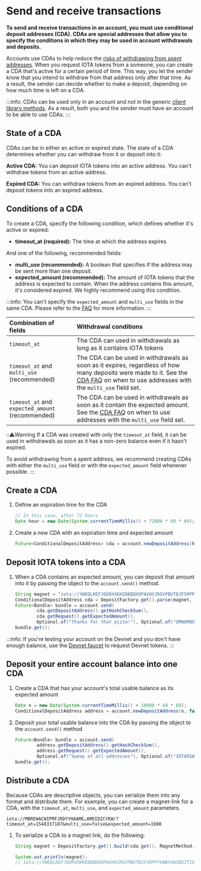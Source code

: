 # Send and receive transactions

**To send and receive transactions in an account, you must use conditional deposit addresses (CDA). CDAs are special addresses that allow you to specify the conditions in which they may be used in account withdrawals and deposits.**

Accounts use CDAs to help reduce the [risks of withdrawing from spent addresses](root://iota-basics/0.1/concepts/addresses-and-signatures.md#address-reuse). When you request IOTA tokens from a someone, you can create a CDA that's active for a certain period of time. This way, you let the sender know that you intend to withdraw from that address only after that time. As a result, the sender can decide whether to make a deposit, depending on how much time is left on a CDA.

:::info:
CDAs can be used only in an account and not in the generic [client library methods](root://client-libraries/0.1/introduction/overview.md). As a result, both you and the sender must have an account to be able to use CDAs.
:::

## State of a CDA

CDAs can be in either an active or expired state. The state of a CDA determines whether you can withdraw from it or deposit into it:

**Active CDA:** You can deposit IOTA tokens into an active address. You can't withdraw tokens from an active address.

**Expired CDA:** You can withdraw tokens from an expired address. You can't deposit tokens into an expired address.

## Conditions of a CDA

To create a CDA, specify the following condition, which defines whether it's active or expired:

* **timeout_at (required):** The time at which the address expires

And one of the following, recommended fields:

* **multi_use (recommended):** A boolean that specifies if the address may be sent more than one deposit.
* **expected_amount (recommended):** The amount of IOTA tokens that the address is expected to contain. When the address contains this amount, it's considered expired. We highly recommend using this condition.

:::info:
You can't specify the `expected_amount` and `multi_use` fields in the same CDA. Please refer to the [FAQ](../references/cda-faq.md) for more information.
:::

|  **Combination of fields** | **Withdrawal conditions**
| :----------| :----------|
|`timeout_at` |The CDA can used in withdrawals as long as it contains IOTA tokens|
|`timeout_at` and `multi_use` (recommended) |The CDA can be used in withdrawals as soon as it expires, regardless of how many deposits were made to it. See the [CDA FAQ](../references/cda-faq.md) on when to use addresses with the `multi_use` field set. |
|`timeout_at` and `expected_amount` (recommended) | The CDA can be used in withdrawals as soon as it contain the expected amount. See the [CDA FAQ](../references/cda-faq.md) on when to use addresses with the `multi_use` field set.|

:::warning:Warning
If a CDA was created with only the `timeout_at` field, it can be used in withdrawals as soon as it has a non-zero balance even if it hasn't expired. 

To avoid withdrawing from a spent address, we recommend creating CDAs with either the `multi_use` field or with the `expected_amount` field whenever possible.
:::

## Create a CDA

1. Define an expiration time for the CDA
  
    ```java
    // In this case, after 72 hours
    Date hour = new Date(System.currentTimeMillis() + 72000 * 60 * 60);
    
    ```

2. Create a new CDA with an expiration time and expected amount

    ```java
    Future<ConditionalDepositAddress> cda = account.newDepositAddress(hour, false, account.usableBalance()).get();
    ```

## Deposit IOTA tokens into a CDA

1. When a CDA contains an expected amount, you can deposit that amount into it by passing the object to the `account.send()` method.

    ```java
    String magnet = "iota://YWEQLREFJQORXXKKEBBBDKOPAXHXJRGVPBUTBJFSRPPYVWWYUWSBDJTIUBJVFREXEAUZWRICKH9VBSQE9KPNLTCLNC/?timeout_at=1554472983208&multi_use=false&expected_amount=1000";
    ConditionalDepositAddress cda = DepositFactory.get().parse(magnet, MagnetMethod.class);
    Future<Bundle> bundle = account.send(
            cda.getDepositAddress().getHashCheckSum(),
            cda.getRequest().getExpectedAmount(),
            Optional.of("Thanks for that pizza!"), Optional.of("OMNOMNOM"));
    bundle.get();
    ```

:::info:
If you're testing your account on the Devnet and you don't have enough balance, use the [Devnet faucet](https://faucet.devnet.iota.org/) to request Devnet tokens.
:::

## Deposit your entire account balance into one CDA

1. Create a CDA that has your account's total usable balance as its expected amount

    ```java
	Date n = new Date(System.currentTimeMillis() + 10000 * 60 * 60);
    ConditionalDepositAddress address = account.newDepositAddress(n, false, account.usableBalance()).get();
    ```

2. Deposit your total usable balance into the CDA by passing the object to the `account.send()` method

    ```java
    Future<Bundle> bundle = account.send(
            address.getDepositAddress().getHashCheckSum(), 
            address.getRequest().getExpectedAmount(), 
            Optional.of("Sweep of all addresses"), Optional.of("IOTA9SWEEP"));
    bundle.get();
    ```

## Distribute a CDA

Because CDAs are descriptive objects, you can serialize them into any format and distribute them. For example, you can create a magnet-link for a CDA, with the `timeout_at`, `multi_use`, and `expected_amount` parameters.

```
iota://MBREWACWIPRFJRDYYHAAME…AMOIDZCYKW/?timeout_at=1548337187&multi_use=false&expected_amount=1000
```

1. To serialize a CDA to a magnet link, do the following:

    ```java
    String magnet = DepositFactory.get().build(cda.get(), MagnetMethod.class);
    
    System.out.println(magnet);
    // iota://YWEQLREFJQORXXKKEBBBDKOPAXHXJRGVPBUTBJFSRPPYVWWYUWSBDJTIUBJVFREXEAUZWRICKH9VBSQE9KPNLTCLNC/?timeout_at=1554472983208&multi_use=false&expected_amount=1000
    ```